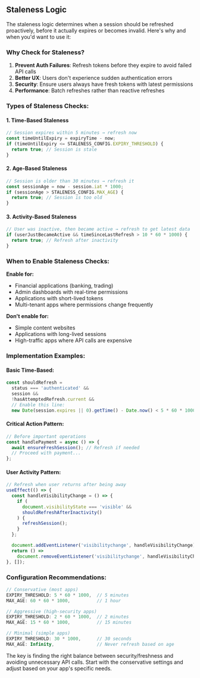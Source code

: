 ## Staleness Logic

The staleness logic determines when a session should be refreshed proactively, before it actually expires or becomes invalid. Here's why and when you'd want to use it:

### **Why Check for Staleness?**

1. **Prevent Auth Failures**: Refresh tokens before they expire to avoid failed API calls
2. **Better UX**: Users don't experience sudden authentication errors
3. **Security**: Ensure users always have fresh tokens with latest permissions
4. **Performance**: Batch refreshes rather than reactive refreshes

### **Types of Staleness Checks:**

#### 1. **Time-Based Staleness**

```typescript
// Session expires within 5 minutes → refresh now
const timeUntilExpiry = expiryTime - now;
if (timeUntilExpiry <= STALENESS_CONFIG.EXPIRY_THRESHOLD) {
  return true; // Session is stale
}
```

#### 2. **Age-Based Staleness**

```typescript
// Session is older than 30 minutes → refresh it
const sessionAge = now - session.iat * 1000;
if (sessionAge > STALENESS_CONFIG.MAX_AGE) {
  return true; // Session is too old
}
```

#### 3. **Activity-Based Staleness**

```typescript
// User was inactive, then became active → refresh to get latest data
if (userJustBecameActive && timeSinceLastRefresh > 10 * 60 * 1000) {
  return true; // Refresh after inactivity
}
```

### **When to Enable Staleness Checks:**

**Enable for:**

- Financial applications (banking, trading)
- Admin dashboards with real-time permissions
- Applications with short-lived tokens
- Multi-tenant apps where permissions change frequently

**Don't enable for:**

- Simple content websites
- Applications with long-lived sessions
- High-traffic apps where API calls are expensive

### **Implementation Examples:**

#### **Basic Time-Based:**

```typescript
const shouldRefresh =
  status === 'authenticated' &&
  session &&
  !hasAttemptedRefresh.current &&
  // Enable this line:
  new Date(session.expires || 0).getTime() - Date.now() < 5 * 60 * 1000; // 5 min before expiry
```

#### **Critical Action Pattern:**

```typescript
// Before important operations
const handlePayment = async () => {
  await ensureFreshSession(); // Refresh if needed
  // Proceed with payment...
};
```

#### **User Activity Pattern:**

```typescript
// Refresh when user returns after being away
useEffect(() => {
  const handleVisibilityChange = () => {
    if (
      document.visibilityState === 'visible' &&
      shouldRefreshAfterInactivity()
    ) {
      refreshSession();
    }
  };

  document.addEventListener('visibilitychange', handleVisibilityChange);
  return () =>
    document.removeEventListener('visibilitychange', handleVisibilityChange);
}, []);
```

### **Configuration Recommendations:**

```typescript
// Conservative (most apps)
EXPIRY_THRESHOLD: 5 * 60 * 1000,  // 5 minutes
MAX_AGE: 60 * 60 * 1000,          // 1 hour

// Aggressive (high-security apps)
EXPIRY_THRESHOLD: 2 * 60 * 1000,  // 2 minutes
MAX_AGE: 15 * 60 * 1000,          // 15 minutes

// Minimal (simple apps)
EXPIRY_THRESHOLD: 30 * 1000,      // 30 seconds
MAX_AGE: Infinity,                // Never refresh based on age
```

The key is finding the right balance between security/freshness and avoiding unnecessary API calls. Start with the conservative settings and adjust based on your app's specific needs.
